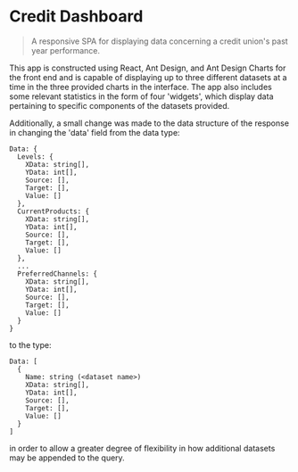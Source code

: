 # Credit Dashboard
> A responsive SPA for displaying data concerning a credit union's past year performance.

This app is constructed using React, Ant Design, and Ant Design Charts for the front end
and is capable of displaying up to three different datasets at a time in the three provided
charts in the interface. The app also includes some relevant statistics in the form of four
'widgets', which display data pertaining to specific components of the datasets provided.

Additionally, a small change was made to the data structure of the response in changing the 'data'
field from the data type:

```
Data: {
  Levels: {
    XData: string[],
    YData: int[],
    Source: [],
    Target: [],
    Value: []
  },
  CurrentProducts: {
    XData: string[],
    YData: int[],
    Source: [],
    Target: [],
    Value: []
  },
  ...
  PreferredChannels: {
    XData: string[],
    YData: int[],
    Source: [],
    Target: [],
    Value: []
  }
}
```

to the type:

```
Data: [
  {
    Name: string (<dataset name>)
    XData: string[],
    YData: int[],
    Source: [],
    Target: [],
    Value: []
  }
]
```

in order to allow a greater degree of flexibility in how additional datasets may be
appended to the query.